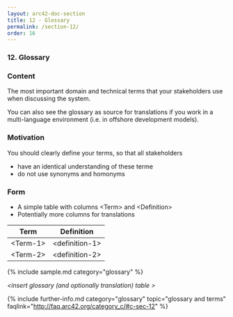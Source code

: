```yaml
---
layout: arc42-doc-section
title: 12 - Glossary
permalink: /section-12/
order: 16
---
```


### 12. Glossary

<div class="arc42-help" markdown="1">

### Content
The most important domain and technical terms that your stakeholders use when discussing the system.

You can also see the glossary as source for translations if you work in a multi-language environment (i.e. in offshore development models).

### Motivation
You should clearly define your terms, so that all stakeholders

* have an identical understanding of these terme
* do not use synonyms and homonyms

### Form
* A simple table with columns &lt;Term> and &lt;Definition>
* Potentially more columns for translations

| Term           | Definition        |
|----------------|-------------------|
| &lt;Term-1>    | &lt;definition-1> |
| &lt;Term-2>    | &lt;definition-2> |

<!-- collect all samples that are releated to this section of arc42 -->
{% include sample.md category="glossary" %}

</div>

_&lt;insert glossary (and optionally translation) table >_


{% include further-info.md
   category="glossary"
   topic="glossary and terms"
   faqlink="http://faq.arc42.org/category_c/#c-sec-12" %}
